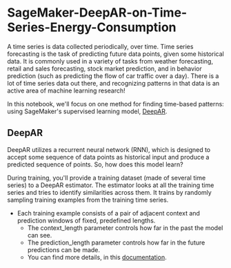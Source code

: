 # SageMaker-DeepAR-on-Time-Series-Energy-Consumption

A time series is data collected periodically, over time. Time series forecasting is the task of predicting future data points, given some historical data. It is commonly used in a variety of tasks from weather forecasting, retail and sales forecasting, stock market prediction, and in behavior prediction (such as predicting the flow of car traffic over a day). There is a lot of time series data out there, and recognizing patterns in that data is an active area of machine learning research!

In this notebook, we'll focus on one method for finding time-based patterns: using SageMaker's supervised learning model, [DeepAR](https://docs.aws.amazon.com/sagemaker/latest/dg/deepar.html).

## DeepAR
DeepAR utilizes a recurrent neural network (RNN), which is designed to accept some sequence of data points as historical input and produce a predicted sequence of points. So, how does this model learn?

During training, you'll provide a training dataset (made of several time series) to a DeepAR estimator. The estimator looks at all the training time series and tries to identify similarities across them. It trains by randomly sampling training examples from the training time series.

- Each training example consists of a pair of adjacent context and prediction windows of fixed, predefined lengths.
  - The context_length parameter controls how far in the past the model can see.
  - The prediction_length parameter controls how far in the future predictions can be made.
  - You can find more details, in this [documentation](https://docs.aws.amazon.com/sagemaker/latest/dg/deepar_how-it-works.html).
